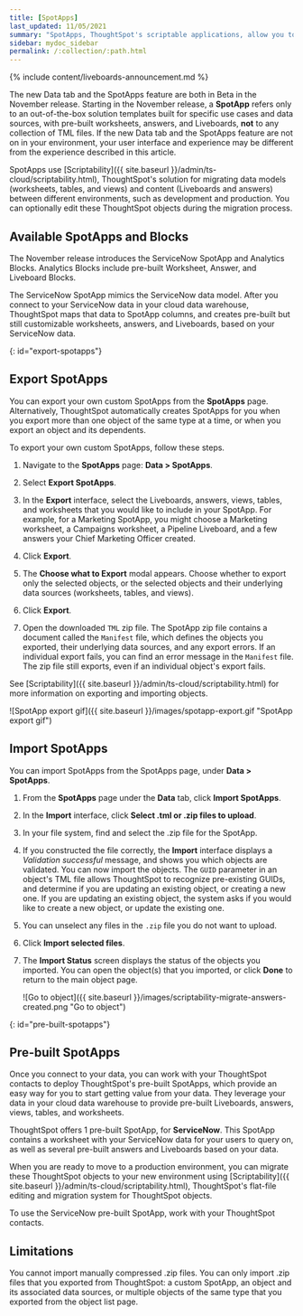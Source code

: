 ```yaml
---
title: [SpotApps]
last_updated: 11/05/2021
summary: "SpotApps, ThoughtSpot's scriptable applications, allow you to migrate multiple objects to and from clusters."
sidebar: mydoc_sidebar
permalink: /:collection/:path.html
---
```


{% include content/liveboards-announcement.md %}

The new Data tab and the SpotApps feature are both in <span class="label label-beta">Beta</span> in the November release. Starting in the November release, a **SpotApp** refers only to an out-of-the-box solution templates built for specific use cases and data sources, with pre-built worksheets, answers, and Liveboards, **not** to any collection of TML files. If the new Data tab and the SpotApps feature are not on in your environment, your user interface and experience may be different from the experience described in this article.

SpotApps use [Scriptability]({{ site.baseurl }}/admin/ts-cloud/scriptability.html), ThoughtSpot's solution for migrating data models (worksheets, tables, and views) and content (Liveboards and answers) between different environments, such as development and production. You can optionally edit these ThoughtSpot objects during the migration process.

## Available SpotApps and Blocks
The November release introduces the ServiceNow SpotApp and Analytics Blocks. Analytics Blocks include pre-built Worksheet, Answer, and Liveboard Blocks.

The ServiceNow SpotApp mimics the ServiceNow data model. After you connect to your ServiceNow data in your cloud data warehouse, ThoughtSpot maps that data to SpotApp columns, and creates pre-built but still customizable worksheets, answers, and Liveboards, based on your ServiceNow data.

{: id="export-spotapps"}
## Export SpotApps
You can export your own custom SpotApps from the **SpotApps** page. Alternatively, ThoughtSpot automatically creates SpotApps for you when you export more than one object of the same type at a time, or when you export an object and its dependents.

To export your own custom SpotApps, follow these steps.

1. Navigate to the **SpotApps** page: **Data > SpotApps**.

2. Select **Export SpotApps**.

3. In the **Export** interface, select the Liveboards, answers, views, tables, and worksheets that you would like to include in your SpotApp. For example, for a Marketing SpotApp, you might choose a Marketing worksheet, a Campaigns worksheet, a Pipeline Liveboard, and a few answers your Chief Marketing Officer created.

4. Click **Export**.

5. The **Choose what to Export** modal appears. Choose whether to export only the selected objects, or the selected objects and their underlying data sources (worksheets, tables, and views).

6. Click **Export**.

7. Open the downloaded `TML` zip file. The SpotApp zip file contains a document called the `Manifest` file, which defines the objects you exported, their underlying data sources, and any export errors. If an individual export fails, you can find an error message in the `Manifest` file. The zip file still exports, even if an individual object's export fails.

See [Scriptability]({{ site.baseurl }}/admin/ts-cloud/scriptability.html) for more information on exporting and importing objects.

![SpotApp export gif]({{ site.baseurl }}/images/spotapp-export.gif "SpotApp export gif")

## Import SpotApps
You can import SpotApps from the SpotApps page, under **Data > SpotApps**.

1. From the **SpotApps** page under the **Data** tab, click **Import SpotApps**.

2. In the **Import** interface, click **Select .tml or .zip files to upload**.

6. In your file system, find and select the .zip file for the SpotApp.

8. If you constructed the file correctly, the **Import** interface displays a *Validation successful* message, and shows you which objects are validated. You can now import the objects. The <code>GUID</code> parameter in an object's TML file allows ThoughtSpot to recognize pre-existing GUIDs, and determine if you are updating an existing object, or creating a new one. If you are updating an existing object, the system asks if you would like to create a new object, or update the existing one.

9. You can unselect any files in the `.zip` file you do not want to upload.

10. Click **Import selected files**.

11. The **Import Status** screen displays the status of the objects you imported. You can open the object(s) that you imported, or click **Done** to return to the main object page.

    ![Go to object]({{ site.baseurl }}/images/scriptability-migrate-answers-created.png "Go to object")

{: id="pre-built-spotapps"}
## Pre-built SpotApps
Once you connect to your data, you can work with your ThoughtSpot contacts to deploy ThoughtSpot's pre-built SpotApps, which provide an easy way for you to start getting value from your data. They leverage your data in your cloud data warehouse to provide pre-built Liveboards, answers, views, tables, and worksheets.

ThoughtSpot offers 1 pre-built SpotApp, for **ServiceNow**. This SpotApp contains a worksheet with your ServiceNow data for your users to query on, as well as several pre-built answers and Liveboards based on your data.

When you are ready to move to a production environment, you can migrate these ThoughtSpot objects to your new environment using [Scriptability]({{ site.baseurl }}/admin/ts-cloud/scriptability.html), ThoughtSpot's flat-file editing and migration system for ThoughtSpot objects.

To use the ServiceNow pre-built SpotApp, work with your ThoughtSpot contacts.

## Limitations
You cannot import manually compressed .zip files. You can only import .zip files that you exported from ThoughtSpot: a custom SpotApp, an object and its associated data sources, or multiple objects of the same type that you exported from the object list page.
